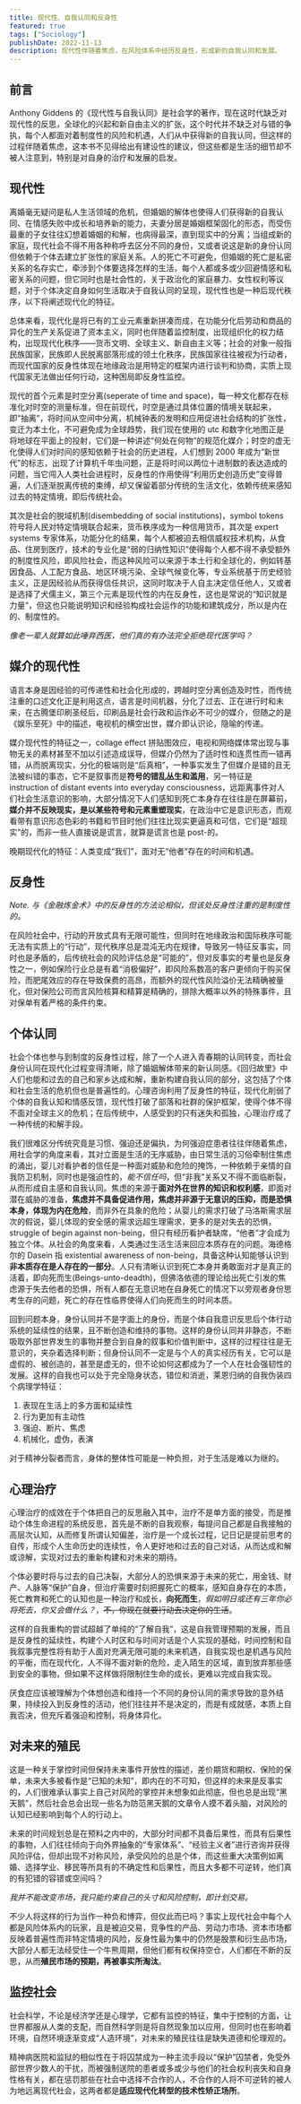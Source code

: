 ```yaml
---
title: 现代性、自我认同和反身性
featured: true
tags: ["Sociology"]
publishDate: 2022-11-13
description: 现代性伴随着焦虑，在风险体系中经历反身性，形成新的自我认同和发展。
---
```


## 前言

Anthony Giddens 的《现代性与自我认同》是社会学的著作，现在这时代缺乏对现代性的反思，全球化的兴起和新自由主义的扩张，这个时代并不缺乏对与错的争执，每个人都面对着制度性的风险和机遇，人们从中获得新的自我认同，但这样的过程伴随着焦虑，这本书不见得给出有建设性的建议，但这些都是生活的细节却不被人注意到，特别是对自身的治疗和发展的启发。

## 现代性

离婚毫无疑问是私人生活领域的危机，但婚姻的解体也使得人们获得新的自我认同、在情感失败中成长和培养新的能力，夫妻分居是婚姻框架固化的形态，而受伤最重的子女往往幻想着婚姻的和解，也病得最深，直到现实中的分离；当组成新的家庭，现代社会不得不用各种称呼去区分不同的身份，又或者说这是新的身份认同但依赖于个体去建立扩张性的家庭关系。人的死亡不可避免，但婚姻的死亡是私密关系的名存实亡，牵涉到个体要选择怎样的生活，每个人都或多或少回避情感和私密关系的问题，但它同时也是社会性的，关于政治化的家庭暴力、女性权利等议题，对于个体决定自身如何生活取决于自我认同的呈现，现代性也是一种后现代秩序，以下将阐述现代化的特征。

总体来看，现代化是将已有的工业元素重新拼凑而成，在功能分化后劳动和商品的异化的生产关系促进了资本主义，同时也伴随着监控制度，出现组织化的权力结构，出现现代化秩序——货币文明、全球主义、新自由主义等；社会的对象一般指民族国家，民族即人民脱离部落形成的领土化秩序，民族国家往往被视为行动者，而现代国家的反身性体现在地缘政治是用特定的框架内进行谈判和协商，实质上现代国家无法做出任何行动，这种困局即反身性监控。

现代的首个元素是时空分离(seperate of time and space)，每一种文化都存在标准化对时空的测量标准，但在前现代，时空是通过具体位置的情境关联起来，即“抽离”，将时间从空间中分离，机械钟表的发明和应用促进社会结构的扩张性，变迁为本土化，不可避免成为全球趋势，我们现在使用的 utc 和数字化地图正是将地球在平面上的投射，它们是一种讲述“何处在何物”的规范化媒介；时空的虚无化使得人们对时间的感知依赖于社会的历史进程，人们想到 2000 年成为“新世代”的标志，出现了计算机千年虫问题，正是将时间以两位十进制数的表达造成的问题，当它闯入人类社会进程时，反身性的作用使得“利用历史创造历史”变得普遍，人们逐渐脱离传统的束缚，却又保留着部分传统的生活文化，依赖传统来感知过去的特定情境，即后传统社会。

其次是社会的脱域机制(disembedding of social institutions)，symbol tokens 符号将人民对特定情境联合起来，货币秩序成为一种信用货币，其次是 expert systems 专家体系，功能分化的结果，每个人都被迫去相信威权技术机构，从食品、住房到医疗，技术的专业化是“弱的归纳性知识”使得每个人都不得不承受额外的制度性风险，即风险社会，而这种风险可以来源于本土行和全球化的，例如转基因食品、人工配方食品、地区环境污染、全球气候变化等，专业系统基于历史经验主义，正是因经验从而获得信任共识，这同时取决于人自主决定信任他人，又或者是选择了犬儒主义，第三个元素是现代性的内在反身性，这也是常说的“知识就是力量”，但这也只能说明知识和经验构成社会运作的功能和建筑成分，所以是内在的、制度性的。

_像老一辈人就算如此唾弃西医，他们真的有办法完全拒绝现代医学吗？_

## 媒介的现代性

语言本身是因经验的可传递性和社会化形成的，跨越时空分离创造及时性，而传统注重的口述文化正是利用这点，语言是时间机器，分化了过去、正在进行时和未来，在古腾堡印刷圣经后，印刷品是社会行政和运作必不可少的媒介，但随之的是《娱乐至死》中的描述，电视机的横空出世，媒介即认识论，隐喻的传递。

媒介现代性的特征之一，collage effect 拼贴图效应，电视和网络媒体常出现与事物无关的素材甚至不加以引述造成误导，但媒介仍然为了适时性和连贯性而一错再错，从而脱离现实，分化的极端则是“后真相”，一种事实发生了但媒介是错的且无法被纠错的事态，它不是叙事而是**符号的错乱丛生和滥用**，另一特征是 instruction of distant events into everyday consciousness，远距离事件对人们社会生活意识的影响，大部分情况下人们感知到死亡本身存在往往是在屏幕前，**媒介并不反映现实，是以某些符号和元素重塑现实**，在政治中它是意识形态，而观看带有意识形态色彩的书籍和节目时他们往往比现实更逼真和可信，它们是“超现实”的，而非一些人直接说是谎言，就算是谎言也是 post-的。

晚期现代化的特征：人类变成“我们”，面对无“他者”存在的时间和机遇。

## 反身性

_Note. 与《金融炼金术》中的反身性的方法论相似，但该处反身性注重的是制度性的。_

在风险社会中，行动的开放式具有无限可能性，但同时在地缘政治和国际秩序可能无法有实质上的“行动”，现代秩序总是混沌无内在规律，导致另一特征反事实，同时也是矛盾的，后传统社会的风险评估总是“可能的”，但对反事实的考量也是反身性之一，例如保险行业总是有着“消极偏好”，即风险系数高的客户更倾向于购买保险，而肥尾效应的存在导致保费的高昂，而额外的现代性风险溢价无法精确被量化，但对保险公司而言风险核算和精算是精确的，排除大概率以外的特殊事件，且对保单有着严格的条件约束。

## 个体认同

社会个体也参与到制度的反身性过程，除了一个人进入青春期的认同转变，而社会身份认同在现代化过程变得清晰，除了婚姻解体带来的新认同感。《回归故里》中人们也能和过去的自己和家乡达成和解，重新构建自我认同的部分，这包括了个体和社会生活的危机但也是普遍性的。心理咨询利用了反身性的特征，现代化削弱了个体的自我认知和情感反馈，现代性打破了部落和社群的保护框架，使得个体不得不面对全球主义的危机；在后传统中，人感受到的只有迷失和孤独，心理治疗成了一种传统的和解手段。

我们很难区分传统究竟是习惯、强迫还是偏执，为何强迫症患者往往伴随着焦虑，用社会学的角度来看，其对立面是生活的无序威胁，由日常生活的习俗牵制住焦虑的涌出，婴儿对看护者的信任是一种面对威胁和危险的掩饰，一种依赖于亲情的自我防卫机制，同时也是强迫性的，_能不信任吗_，但“非我”关系又不得不面临断裂，从而形成自主感和自我认同。焦虑的来源于**面对外在世界的知识和权利感**，即面对潜在威胁的准备，**焦虑并不具备促进作用，焦虑并非源于无意识的压抑，而是恐惧本身，体现为内在危险**，而非外在具象的危险；从婴儿的需求打破了马洛斯需求层次的假说，婴儿体现的安全感的需求远超生理需求，更多的是对失去的恐惧，struggle of begin against non-being，但只有经历看护者缺席，“他者”才会成为独立个体。从社会的角度来看，人类通过生活生活来回应本质存在的问题。海德格尔的 Dasein 指 existential awareness of non-being，具备这种认知能够认识到**非本质存在是人存在的一部分**。人只有清晰认识到死亡本身并勇敢面对才是真正的活着，即向死而生(Beings-unto-deadth)，但佛洛依德的理论给出死亡引发的焦虑源于失去他者的恐惧，所有人都在无意识地在自身死亡的情况下以旁观者身份思考生存的问题，死亡的存在性临界使得人们向死而生的时间本质。

回到问题本身，身份认同并不是字面上的身份，而是个体自我意识反思后个体行动系统的延续性的结果，且不断创造和维持的事物。这样的身份认同并非静态，不断吸取外部世界发生的事物并整合到自身的叙事和价值判断中，这样的过程往往是无意识的，夹杂着选择判断；但身份认同不一定是与个人的真实经历有关，它可以是虚假的、被创造的，甚至是虚无的，但不论如何这都成为了一个人在社会强韧性的发展。这样的自我也可以处于完全隐身状态，错位和消逝，莱恩归纳的自我伪装四个病理学特征：

1. 表现在生活上的多方面和延续性
2. 行为更加有主动性
3. 强迫、断片、焦虑
4. 机械化，虚伪，表演

对于精神分裂者而言，身体的整体性可能是一种负担，对于生活是难以为继的。

## 心理治疗

心理治疗的成效在于个体把自己的反思融入其中，治疗不是单方面的接受，而是推动个体生命进程的系统反思，首先是不断的自我观察，每提问自己都是自我接触的高层次认知，从而修复所谓认知偏差，治疗是一个成长过程，记日记是提前思考的自传，形成个人生命历史的连续性，令人更好地和过去的自己对话，从而达成和解或谅解，实现对过去的重新构建和对未来的期待。

个体必要时将与过去的自己决裂，大部分人的恐惧来源于未来的死亡，用金钱、财产、人脉等“保护”自身，但治疗需要时刻把握死亡的概率，感知自身存在的本质，死亡教育和死亡的认知也是一种治疗和成长，**向死而生**，_假如明日或还有三年你必将死去，你又会做什么？_，~~不，你现在就要行动去决定你的生活~~。

这样的自我重构的尝试超越了单纯的“了解自我”，这是自我管理预期的发展，而且是反身性的延续性，构建个人时区和与时间对话是个人实现的基础，时间控制和自我叙事完整性将有助于人面对充满无限可能的未来机遇，自我实现也是机遇与风险的平衡，而在现代化，人不得不面对新的危险，走入陌生的区域，直到放弃那些感到安全的事物，但如果不这样做将限制住生命的成长，更难以完成自我实现。

厌食症应该被理解为个体想创造和维持一个不同的身份认同的需求导致的意外结果，持续投入到反身性的活动，他们往往并不是决定的，而是有成就感，本质上自我否决，但充斥着强迫和控制，将身体异化。

## 对未来的殖民

这是一种关于掌控时间但保持未来事件开放性的描述，差价期货和期权、保险的保单，未来大多被看作是“已知的未知”，即内在的不可知，但这样的未来是反事实的，人们很难承认事实上自己对风险的掌控并未想象如此彻底，但也总是出现“黑天鹅”，然后社会总会出现一些名为防范黑天鹅的文章令人摸不着头脑，对风险的认知已经影响到每个人的行动上。

未来的时间规划总是在预料之内中的，大部分时间都不具备后果性，而具有后果性的事物，人们往往倾向于向外界抽象的“专家体系”、“经验主义者”进行咨询并获得风险评估，但却出现不对称风险，承受风险的总是个体，而这些重大决策例如离婚、选择学业、移民等所具有的不确定性和后果性，而且大多都不可逆转，他们真的有犯错的容错或空间吗？

_我并不能改变市场，我只能约束自己的头寸和风险控制，即计划交易。_

不少人将这样的行为当作一种负和博弈，但仅此而已吗？事实上现代社会中每个人都是风险体系内的玩家，且是被迫交易，竞争性的产品、劳动力市场、资本市场都反映着普遍性而非特定情境的风险，反身性最为集中的仍然是股票和衍生品市场，大部分人都无法经受住一个牛熊周期，但他们都有权保持空仓，人们都在不断的反思，从而**殖民市场的预期，再被事实所淘汰**。

## 监控社会

社会科学，不论是经济学还是心理学，它都有监控的特征，集中于控制的方面，让世界都服从人类的支配，而自然科学则是将自然现象加以应用，但同时也在影响着环境，自然环境逐渐变成“人造环境”，对未来的殖民往往是缺失道德和伦理观的。

精神病医院和监狱的相似性在于将囚禁成为一种主流手段以“保护”囚禁者，免受外部世界少数人的干扰，而被强制送院的患者或多或少与他们的社会权利丧失和自身性格有关，都在惩罚那些在社会中选择不合作的人，不合作的人将不可逆转的被人为地远离现代社会，这两者都是**适应现代化转型的技术性矫正场所**。
